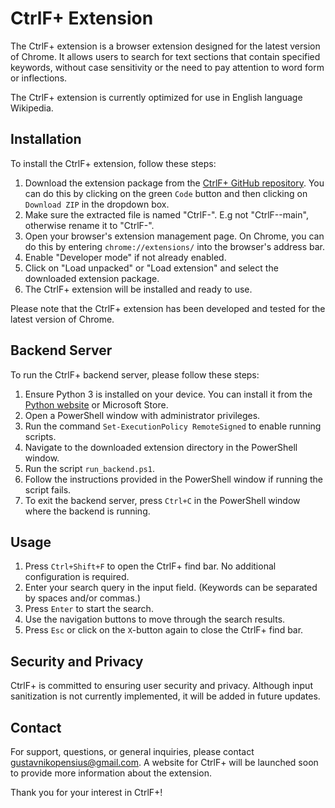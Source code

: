 # CtrlF+ Extension

The CtrlF+ extension is a browser extension designed for the latest version of Chrome. It allows users to search for text sections that contain specified keywords, without case sensitivity or the need to pay attention to word form or inflections.

The CtrlF+ extension is currently optimized for use in English language Wikipedia.

## Installation

To install the CtrlF+ extension, follow these steps:

1. Download the extension package from the [CtrlF+ GitHub repository](https://github.com/nikopensius/CtrlF-).
  You can do this by clicking on the green `Code` button and then clicking on `Download ZIP` in the dropdown box.
2. Make sure the extracted file is named "CtrlF-". E.g not "CtrlF--main", otherwise rename it to "CtrlF-".
3. Open your browser's extension management page. On Chrome, you can do this by entering `chrome://extensions/` into the browser's address bar.
4. Enable "Developer mode" if not already enabled.
5. Click on "Load unpacked" or "Load extension" and select the downloaded extension package.
6. The CtrlF+ extension will be installed and ready to use.

Please note that the CtrlF+ extension has been developed and tested for the latest version of Chrome.

## Backend Server

To run the CtrlF+ backend server, please follow these steps:

1. Ensure Python 3 is installed on your device. You can install it from the [Python website](https://www.python.org) or Microsoft Store.
2. Open a PowerShell window with administrator privileges.
3. Run the command `Set-ExecutionPolicy RemoteSigned` to enable running scripts.
4. Navigate to the downloaded extension directory in the PowerShell window.
5. Run the script `run_backend.ps1`.
6. Follow the instructions provided in the PowerShell window if running the script fails.
7. To exit the backend server, press `Ctrl+C` in the PowerShell window where the backend is running.

## Usage

1. Press `Ctrl+Shift+F` to open the CtrlF+ find bar. No additional configuration is required.
2. Enter your search query in the input field. (Keywords can be separated by spaces and/or commas.)
3. Press `Enter` to start the search.
4. Use the navigation buttons to move through the search results.
5. Press `Esc` or click on the `X`-button again to close the CtrlF+ find bar.

## Security and Privacy

CtrlF+ is committed to ensuring user security and privacy. Although input sanitization is not currently implemented, it will be added in future updates.

## Contact

For support, questions, or general inquiries, please contact gustavnikopensius@gmail.com. A website for CtrlF+ will be launched soon to provide more information about the extension.

Thank you for your interest in CtrlF+!
